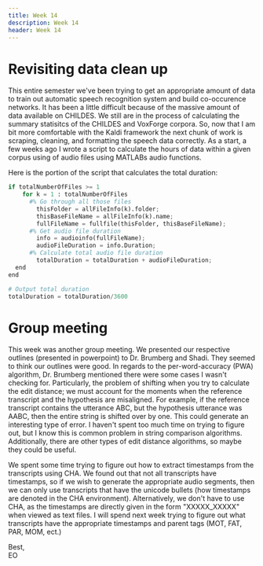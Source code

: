```yaml
---
title: Week 14
description: Week 14
header: Week 14
---
```


# Revisiting data clean up
This entire semester we've been trying to get an appropriate amount of data to train out automatic speech recognition system and build co-occurence networks. It has been a little difficult because of the massive amount of data available on CHILDES. We still are in the process of calculating the summary statisitcs of the CHILDES and VoxForge corpora. So, now that I am bit more comfortable with the Kaldi framework the next chunk of work is scraping, cleaning, and formatting the speech data correctly. As a start, a few weeks ago I wrote a script to calculate the hours of data within a given corpus using of audio files using MATLABs audio functions.

Here is the portion of the script that calculates the total duration:

```python
if totalNumberOfFiles >= 1
	for k = 1 : totalNumberOfFiles
	  #% Go through all those files
		thisFolder = allFileInfo(k).folder;
		thisBaseFileName = allFileInfo(k).name;
		fullFileName = fullfile(thisFolder, thisBaseFileName);
      #% Get audio file duration
        info = audioinfo(fullFileName);
        audioFileDuration = info.Duration;
      #% Calculate total audio file duration
        totalDuration = totalDuration + audioFileDuration;
  end
end

# Output total duration
totalDuration = totalDuration/3600
```

# Group meeting
This week was another group meeting. We presented our respective outlines (presented in powerpoint) to Dr. Brumberg and Shadi. They seemed to think our outlines were good. In regards to the per-word-accuracy (PWA) algorithm, Dr. Brumberg mentioned there were some cases I wasn't checking for. Particularly, the problem of shifting when you try to calculate the edit distance; we must account for the moments when the reference transcript and the hypothesis are misaligned. For example, if the reference transcript contains the utterance ABC, but the hypothesis utterance was AABC, then the entire string is shifted over by one. This could generate an interesting type of error. I haven't spent too much time on trying to figure out, but I know this is common problem in string comparison algorithms. Additionally, there are other types of edit distance algorithms, so maybe they could be useful.

We spent some time trying to figure out how to extract timestamps from the transcripts using CHA. We found out that not all transcripts have timestamps, so if we wish to generate the appropriate audio segments, then we can only use transcripts that have the unicode bullets (how timestamps are denoted in the CHA environment). Alternatively, we don't have to use CHA, as the timestamps are directly given in the form "XXXXX_XXXXX" when viewed as text files. I will spend next week trying to figure out what transcripts have the appropriate timestamps and parent tags (MOT, FAT, PAR, MOM, ect.)


Best, <br />
EO
